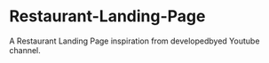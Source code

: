 # Restaurant-Landing-Page
A Restaurant Landing Page inspiration from developedbyed Youtube channel.

